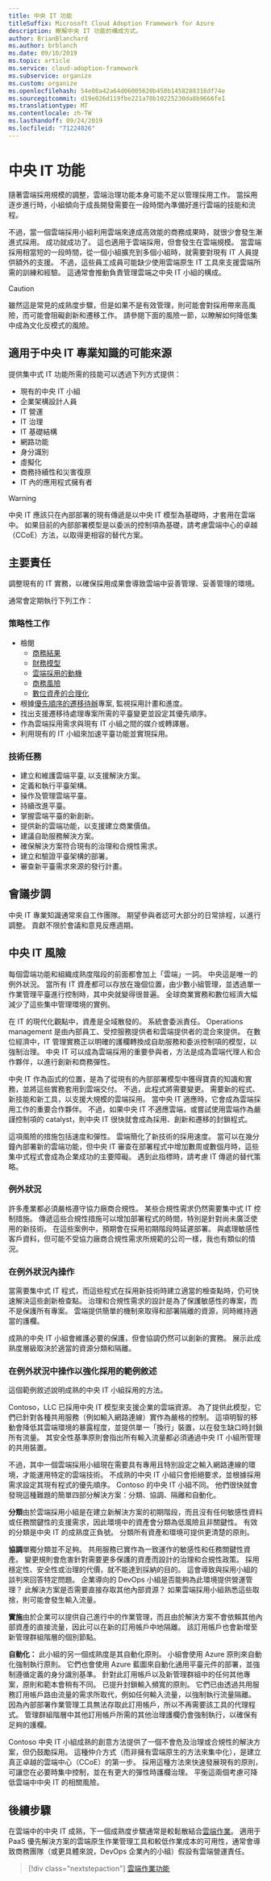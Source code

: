 ```yaml
---
title: 中央 IT 功能
titleSuffix: Microsoft Cloud Adoption Framework for Azure
description: 瞭解中央 IT 功能的構成方式。
author: BrianBlanchard
ms.author: brblanch
ms.date: 09/10/2019
ms.topic: article
ms.service: cloud-adoption-framework
ms.subservice: organize
ms.custom: organize
ms.openlocfilehash: 54e08a42a64d06005620b450b1458288316df74e
ms.sourcegitcommit: d19e026d119fbe221a78b10225230da8b9666fe1
ms.translationtype: MT
ms.contentlocale: zh-TW
ms.lasthandoff: 09/24/2019
ms.locfileid: "71224026"
---
```

# <a name="central-it-capabilities"></a>中央 IT 功能

隨著雲端採用規模的調整，雲端治理功能本身可能不足以管理採用工作。 當採用逐步進行時，小組傾向于成長開發需要在一段時間內準備好進行雲端的技能和流程。

不過，當一個雲端採用小組利用雲端來達成高效能的商務成果時，就很少會發生漸進式採用。 成功就成功了。 這也適用于雲端採用，但會發生在雲端規模。 當雲端採用相當短的一段時間，從一個小組擴充到多個小組時，就需要對現有 IT 人員提供額外的支援。 不過，這些員工成員可能缺少使用雲端原生 IT 工具來支援雲端所需的訓練和經驗。 這通常會推動負責管理雲端之中央 IT 小組的構成。

> [!CAUTION]
> 雖然這是常見的成熟度步驟，但是如果不是有效管理，則可能會對採用帶來高風險，而可能會阻礙創新和遷移工作。 請參閱下面的風險一節，以瞭解如何降低集中成為文化反模式的風險。

## <a name="possible-sources-for-central-it-expertise"></a>適用于中央 IT 專業知識的可能來源

提供集中式 IT 功能所需的技能可以透過下列方式提供：

- 現有的中央 IT 小組
- 企業架構設計人員
- IT 營運
- IT 治理
- IT 基礎結構
- 網路功能
- 身分識別
- 虛擬化
- 商務持續性和災害復原
- IT 內的應用程式擁有者

> [!WARNING]
> 中央 IT 應該只在內部部署的現有傳遞是以中央 IT 模型為基礎時，才套用在雲端中。 如果目前的內部部署模型是以委派的控制項為基礎，請考慮雲端中心的卓越（CCoE）方法，以取得更相容的替代方案。

## <a name="key-responsibilities"></a>主要責任

調整現有的 IT 實務，以確保採用成果會導致雲端中妥善管理、妥善管理的環境。

通常會定期執行下列工作：

### <a name="strategic-tasks"></a>策略性工作

- 檢閱
  - [商務結果](../strategy/business-outcomes/index.md)
  - [財務模型](../strategy/financial-models.md)
  - [雲端採用的動機](../strategy/motivations.md)
  - [商務風險](../govern/policy-compliance/risk-tolerance.md)
  - [數位資產的合理化](../digital-estate/index.md)
- 根據[優先順序的遷移待辦](../migrate/migration-considerations/assess/release-iteration-backlog.md)專案, 監視採用計畫和進度。
- 找出支援遷移待處理專案所需的平臺變更並設定其優先順序。
- 作為雲端採用需求與現有 IT 小組之間的媒介或轉譯層。
- 利用現有的 IT 小組來加速平臺功能並實現採用。

### <a name="technical-tasks"></a>技術任務

- 建立和維護雲端平臺, 以支援解決方案。
- 定義和執行平臺架構。
- 操作及管理雲端平臺。
- 持續改進平臺。
- 掌握雲端平臺的新創新。
- 提供新的雲端功能，以支援建立商業價值。
- 建議自助服務解決方案。
- 確保解決方案符合現有的治理和合規性需求。
- 建立和驗證平臺架構的部署。
- 審查新平臺需求來源的發行計畫。

## <a name="meeting-cadence"></a>會議步調

中央 IT 專業知識通常來自工作團隊。 期望參與者認可大部分的日常排程，以進行調整。 貢獻不限於會議和意見反應週期。

## <a name="central-it-risks"></a>中央 IT 風險

每個雲端功能和組織成熟度階段的前面都會加上「雲端」一詞。 中央這是唯一的例外狀況。 當所有 IT 資產都可以存放在幾個位置，由少數小組管理，並透過單一作業管理平臺進行控制時，其中央就變得很普遍。 全球商業實務和數位經濟大幅減少了這些集中管理環境的實例。

在 IT 的現代化觀點中，資產是全域散發的。 系統會委派責任。 Operations management 是由內部員工、受控服務提供者和雲端提供者的混合來提供。 在數位經濟中，IT 管理實務正以明確的護欄轉換成自助服務和委派控制項的模型，以強制治理。 中央 IT 可以成為雲端採用的重要參與者，方法是成為雲端代理人和合作夥伴，以進行創新和商務彈性。

中央 IT 作為函式的位置，是為了從現有的內部部署模型中獲得寶貴的知識和實務，並將這些實務套用到雲端交付。 不過，此程式將需要變更。 需要新的程式、新技能和新工具，以支援大規模的雲端採用。 當中央 IT 適應時，它會成為雲端採用工作的重要合作夥伴。 不過，如果中央 IT 不適應雲端，或嘗試使用雲端作為嚴謹控制項的 catalyst，則中央 IT 很快就會成為採用、創新和遷移的封鎖程式。

這項風險的措施包括速度和彈性。 雲端簡化了新技術的採用速度。 當可以在幾分鐘內部署新的雲端功能，但中央 IT 審查在部署程式中增加數周或數個月時，這些集中式程式會成為企業成功的主要障礙。 遇到此指標時，請考慮 IT 傳遞的替代策略。

### <a name="exceptions"></a>例外狀況

許多產業都必須嚴格遵守協力廠商合規性。 某些合規性需求仍然需要集中式 IT 控制措施。 傳遞這些合規性措施可以增加部署程式的時間，特別是針對尚未廣泛使用的新技術。 在這些案例中，預期會在採用初期階段時延遲部署。 與處理敏感性客戶資料，但可能不受協力廠商合規性需求所規範的公司一樣，我也有類似的情況。

### <a name="operating-within-the-exceptions"></a>在例外狀況內操作

當需要集中式 IT 程式，而這些程式在採用新技術時建立適當的檢查點時，仍可快速解決這些創新檢查點。 治理和合規性需求的設計是為了保護敏感性的專案，而不是保護所有專案。 雲端提供簡單的機制來取得和部署隔離的資源，同時維持適當的護欄。

成熟的中央 IT 小組會維護必要的保護，但會協調仍然可以創新的實務。 展示此成熟度層級取決於適當的資源分類和隔離。

### <a name="example-narrative-of-operating-within-exceptions-to-empower-adoption"></a>在例外狀況中操作以強化採用的範例敘述

這個範例敘述說明成熟的中央 IT 小組採用的方法。

Contoso，LLC 已採用中央 IT 模型來支援企業的雲端資源。 為了提供此模型，它們已針對各種共用服務（例如輸入網路連線）實作為嚴格的控制。 這項明智的移動會降低其雲端環境的暴露程度，並提供單一「換行」裝置，以在發生缺口時封鎖所有流量。 其安全性基準原則會指出所有輸入流量都必須通過中央 IT 小組所管理的共用裝置。

不過，其中一個雲端採用小組現在需要具有專用且特別設定之輸入網路連線的環境，才能運用特定的雲端技術。 不成熟的中央 IT 小組只會拒絕要求，並根據採用需求設定其現有程式的優先順序。 Contoso 的中央 IT 小組不同。 他們很快就會發現這種難題的簡單四部分解決方案：分類、協調、隔離和自動化。

**分類**由於雲端採用小組是在建立新解決方案的初期階段，而且沒有任何敏感性資料或任務關鍵性的支援需求，因此環境中的資產會分類為低風險且非關鍵性。 有效的分類是中央 IT 的成熟度正負號。 分類所有資產和環境可提供更清楚的原則。

**協調**單獨分類並不足夠。 共用服務已實作為一致運作的敏感性和任務關鍵性資產。 變更規則會危害針對需要更多保護的資產而設計的治理和合規性政策。 採用穩定性、安全性或治理的代價，就不能達到採納的目的。 這會導致與採用小組的談判來回答特定問題。 企業導向的 DevOps 小組是否能夠為此環境提供營運管理？ 此解決方案是否需要直接存取其他內部資源？ 如果雲端採用小組熟悉這些取捨，則可能會發生輸入流量。

**實施**由於企業可以提供自己進行中的作業管理，而且由於解決方案不會依賴其他內部資產的直接流量，因此可以在新的訂用帳戶中地隔離。 該訂用帳戶也會新增至新管理群組階層的個別節點。

**自動化：** 此小組的另一個成熟度是其自動化原則。 小組會使用 Azure 原則來自動化強制執行原則。 它們也會使用 Azure 藍圖來自動化通用平臺元件的部署，並強制遵循定義的身分識別基準。 針對此訂用帳戶以及新管理群組中的任何其他專案，原則和範本會稍有不同。 已提升封鎖輸入頻寬的原則。 它們已由透過共用服務訂用帳戶路由流量的需求所取代，例如任何輸入流量，以強制執行流量隔離。 因為內部部署作業管理工具無法存取此訂用帳戶，所以不再需要該工具的代理程式。 管理群組階層中其他訂用帳戶所需的其他治理護欄仍會強制執行，以確保有足夠的護欄。

Contoso 中央 IT 小組成熟的創意方法提供了一個不會危及治理或合規性的解決方案，但仍鼓勵採用。 這種仲介方式（而非擁有雲端原生的方法來集中化），是建立真正卓越的雲端中心（CCoE）的第一步。 採用這種方法來快速發展現有的原則，可讓您在必要時集中控制，並在有更大的彈性時護欄治理。 平衡這兩個考慮可降低雲端中中央 IT 的相關風險。

## <a name="next-steps"></a>後續步驟

在雲端中的中央 IT 成熟，下一個成熟度步驟通常是較鬆散結合[雲端作業](./cloud-operations.md)。 適用于 PaaS 優先解決方案的雲端原生作業管理工具和較低作業成本的可用性，通常會導致商務團隊（或更具體來說，DevOps 企業內的小組）假設有雲端營運責任。

> [!div class="nextstepaction"]
> [雲端作業功能](./cloud-operations.md)
